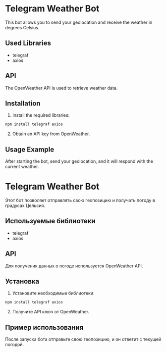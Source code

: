 # Telegram Weather Bot

This bot allows you to send your geolocation and receive the weather in degrees
Celsius.

## Used Libraries

- telegraf
- axios

## API

The OpenWeather API is used to retrieve weather data.

## Installation

1. Install the required libraries:

```bash 
npm install telegraf axios
```

2. Obtain an API key from OpenWeather.

## Usage Example

After starting the bot, send your geolocation, and it will respond with the
current weather.

# Telegram Weather Bot

Этот бот позволяет отправлять свою геопозицию и получать погоду в градусах
Цельсия.

## Используемые библиотеки

- telegraf
- axios

## API

Для получения данных о погоде используется OpenWeather API.

## Установка

1. Установите необходимые библиотеки:

 ```bash
 npm install telegraf axios
 ```

2. Получите API ключ от OpenWeather.

## Пример использования

После запуска бота отправьте свою геопозицию, и он ответит с текущей погодой.
